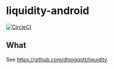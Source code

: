 # liquidity-android

[![CircleCI](https://circleci.com/gh/dhpiggott/liquidity-android.svg?style=svg)](https://circleci.com/gh/dhpiggott/liquidity-android)

## What

See https://github.com/dhpiggott/liquidity.
